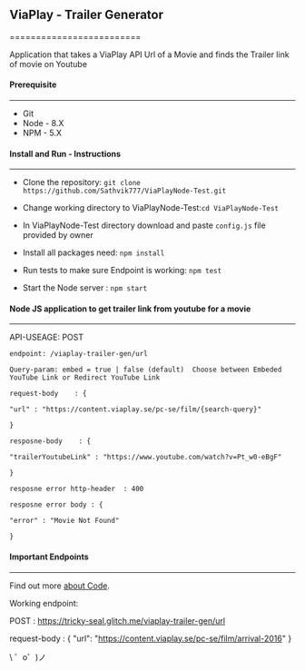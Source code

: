 ## ViaPlay - Trailer Generator
=========================

Application that takes a ViaPlay API Url of a Movie and finds the Trailer link of movie on Youtube


#### Prerequisite
------------------------

* Git
* Node - 8.X
* NPM - 5.X


#### Install and Run - Instructions
------------------------

- Clone the repository: `git clone https://github.com/Sathvik777/ViaPlayNode-Test.git`

- Change working directory to ViaPlayNode-Test:`cd ViaPlayNode-Test`

- In ViaPlayNode-Test directory  download and paste `config.js` file provided by owner

- Install all packages need: `npm install`

- Run tests to make sure Endpoint is working: `npm test`

- Start the Node server : `npm start`



#### Node JS application to get trailer link from youtube for a movie
------------------------
API-USEAGE:
  POST

    endpoint: /viaplay-trailer-gen/url

    Query-param: embed = true | false (default)  Choose between Embeded YouTube Link or Redirect YouTube Link

    request-body    : {

    "url" : "https://content.viaplay.se/pc-se/film/{search-query}"

    }

    resposne-body    : {

    "trailerYoutubeLink" : "https://www.youtube.com/watch?v=Pt_w0-eBgF"

    }

    resposne error http-header  : 400

    resposne error body : {

    "error" : "Movie Not Found"

    }


#### Important Endpoints
------------------------

Find out more [about Code](https://glitch.com/edit/#!/tricky-seal).

Working endpoint:

  POST : https://tricky-seal.glitch.me/viaplay-trailer-gen/url

  request-body    : {
    "url": "https://content.viaplay.se/pc-se/film/arrival-2016"
    }


\ ゜o゜)ノ
